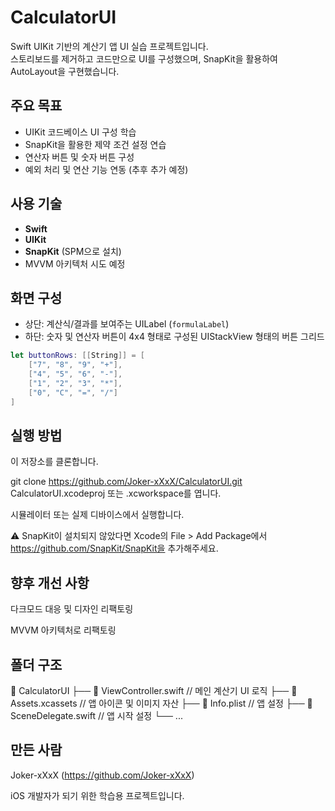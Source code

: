 # CalculatorUI

Swift UIKit 기반의 계산기 앱 UI 실습 프로젝트입니다.  
스토리보드를 제거하고 코드만으로 UI를 구성했으며, SnapKit을 활용하여 AutoLayout을 구현했습니다.  

## 주요 목표

- UIKit 코드베이스 UI 구성 학습
- SnapKit을 활용한 제약 조건 설정 연습
- 연산자 버튼 및 숫자 버튼 구성
- 예외 처리 및 연산 기능 연동 (추후 추가 예정)

## 사용 기술

- **Swift**
- **UIKit**
- **SnapKit** (SPM으로 설치)
- MVVM 아키텍처 시도 예정

## 화면 구성

- 상단: 계산식/결과를 보여주는 UILabel (`formulaLabel`)
- 하단: 숫자 및 연산자 버튼이 4x4 형태로 구성된 UIStackView 형태의 버튼 그리드

```swift
let buttonRows: [[String]] = [
    ["7", "8", "9", "+"],
    ["4", "5", "6", "-"],
    ["1", "2", "3", "*"],
    ["0", "C", "=", "/"]
]
```

## 실행 방법
이 저장소를 클론합니다.

git clone https://github.com/Joker-xXxX/CalculatorUI.git
CalculatorUI.xcodeproj 또는 .xcworkspace를 엽니다.

시뮬레이터 또는 실제 디바이스에서 실행합니다.

⚠️ SnapKit이 설치되지 않았다면 Xcode의 File > Add Package에서 https://github.com/SnapKit/SnapKit을 추가해주세요.

## 향후 개선 사항
다크모드 대응 및 디자인 리팩토링

MVVM 아키텍처로 리팩토링

## 폴더 구조
📂 CalculatorUI
├── 📄 ViewController.swift         // 메인 계산기 UI 로직
├── 📂 Assets.xcassets              // 앱 아이콘 및 이미지 자산
├── 📄 Info.plist                   // 앱 설정
├── 📄 SceneDelegate.swift          // 앱 시작 설정
└── ...


## 만든 사람
Joker-xXxX (https://github.com/Joker-xXxX)

iOS 개발자가 되기 위한 학습용 프로젝트입니다.

